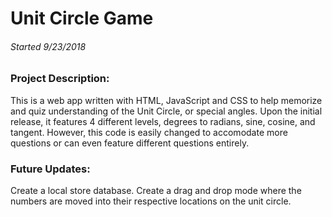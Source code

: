 # Unit Circle Game
###### Started 9/23/2018

  
### Project Description:
This is a web app written with HTML, JavaScript and CSS to help memorize and quiz understanding of the Unit Circle, or special angles. Upon the initial release, it features 4 different levels, degrees to radians, sine, cosine, and tangent. However, this code is easily changed to accomodate more questions or can even feature different questions entirely.

### Future Updates:
Create a local store database.
Create a drag and drop mode where the numbers are moved into their respective locations on the unit circle.
